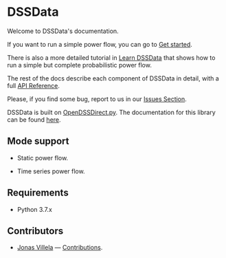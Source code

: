 # DSSData


Welcome to DSSData's documentation. 

If you want to run a simple power flow, you can go to [Get started](/gettingstart). 

There is also a more detailed tutorial in [Learn DSSData](/tutorial) that shows how to run a simple but complete probabilistic power flow. 

The rest of the docs describe each component of  DSSData in detail, with a full [API Reference](/api).

Please, if you find some bug, report to us in our [Issues Section](https://github.com/felipemarkson/power-flow-analysis/issues).

DSSData is built on [OpenDSSDirect.py](https://github.com/dss-extensions/OpenDSSDirect.py). The documentation for this library can be found [here](http://dss-extensions.org/OpenDSSDirect.py/).


## Mode support

- Static power flow.

- Time series power flow.

## Requirements

- Python 3.7.x


## Contributors

- [Jonas Villela](https://github.com/JonasVil) — [Contributions](https://github.com/felipemarkson/power-flow-analysis/commits?author=JonasVil).
